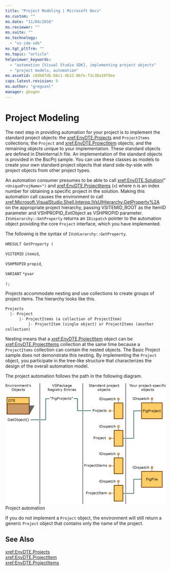 ```yaml
---
title: "Project Modeling | Microsoft Docs"
ms.custom: ""
ms.date: "11/04/2016"
ms.reviewer: ""
ms.suite: ""
ms.technology: 
  - "vs-ide-sdk"
ms.tgt_pltfrm: ""
ms.topic: "article"
helpviewer_keywords: 
  - "automation [Visual Studio SDK], implementing project objects"
  - "project models, automation"
ms.assetid: c8db8fdb-88c1-4b12-86fe-f3c30a18f9ee
caps.latest.revision: 9
ms.author: "gregvanl"
manager: ghogen
---
```

# Project Modeling
The next step in providing automation for your project is to implement the standard project objects: the <xref:EnvDTE.Projects> and `ProjectItems` collections; the `Project` and <xref:EnvDTE.ProjectItem> objects; and the remaining objects unique to your implementation. These standard objects are defined in Dteinternal.h file. An implementation of the standard objects is provided in the BscPrj sample. You can use these classes as models to create your own standard project objects that stand side-by-side with project objects from other project types.  
  
 An automation consumer presumes to be able to call <xref:EnvDTE.Solution>("`<UniqueProjName>")` and <xref:EnvDTE.ProjectItems> (`n`) where n is an index number for obtaining a specific project in the solution. Making this automation call causes the environment to call <xref:Microsoft.VisualStudio.Shell.Interop.IVsUIHierarchy.GetProperty%2A> on the appropriate project hierarchy, passing VSITEMID_ROOT as the ItemID parameter and VSHPROPID_ExtObject as VSHPROPID parameter. `IVsHierarchy::GetProperty` returns an `IDispatch` pointer to the automation object providing the core `Project` interface, which you have implemented.  
  
 The following is the syntax of `IVsHierarchy::GetProperty`.  
  
 `HRESULT GetProperty (`  
  
 `VSITEMID` `itemid`,  
  
 `VSHPROPID` `propid`,  
  
 `VARIANT` `*pvar`  
  
 `);`  
  
 Projects accommodate nesting and use collections to create groups of project items. The hierarchy looks like this.  
  
```  
Projects  
  |- Project  
      |- ProjectItems (a collection of ProjectItem)  
          |- ProjectItem (single object) or ProjectItems (another collection)  
```  
  
 Nesting means that a <xref:EnvDTE.ProjectItem> object can be <xref:EnvDTE.ProjectItems> collection at the same time because a `ProjectItems` collection can contain the nested objects. The Basic Project sample does not demonstrate this nesting. By implementing the `Project` object, you participate in the tree-like structure that characterizes the design of the overall automation model.  
  
 The project automation follows the path in the following diagram.  
  
 ![Visual Studio Project Objects](../../extensibility/internals/media/projectobjects.gif "ProjectObjects")  
Project automation  
  
 If you do not implement a `Project` object, the environment will still return a generic `Project` object that contains only the name of the project.  
  
## See Also  
 <xref:EnvDTE.Projects>   
 <xref:EnvDTE.ProjectItem>   
 <xref:EnvDTE.ProjectItems>